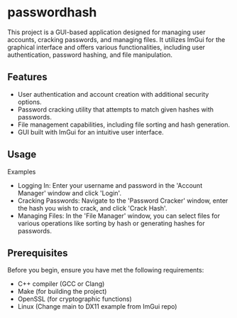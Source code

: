 # passwordhash
This project is a GUI-based application designed for managing user accounts, cracking passwords, and managing files. It utilizes ImGui for the graphical interface and offers various functionalities, including user authentication, password hashing, and file manipulation.

## Features
- User authentication and account creation with additional security options.
- Password cracking utility that attempts to match given hashes with passwords.
- File management capabilities, including file sorting and hash generation.
- GUI built with ImGui for an intuitive user interface.

## Usage
Examples
- Logging In: Enter your username and password in the 'Account Manager' window and click 'Login'.
- Cracking Passwords: Navigate to the 'Password Cracker' window, enter the hash you wish to crack, and click 'Crack Hash'.
- Managing Files: In the 'File Manager' window, you can select files for various operations like sorting by hash or generating hashes for passwords.

## Prerequisites
Before you begin, ensure you have met the following requirements:
- C++ compiler (GCC or Clang)
- Make (for building the project)
- OpenSSL (for cryptographic functions)
- Linux (Change main to DX11 example from ImGui repo)
